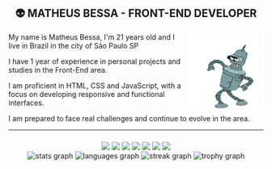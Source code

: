 <link href="https://fonts.googleapis.com/css2?family=Poppins:wght@400;700&display=swap" rel="stylesheet">
<h2 align="center">👽 MATHEUS BESSA - FRONT-END DEVELOPER </h2> <img src="bender.gif" height="150px" width="150px" align="right">

<div align="center">
  <p align="left">My name is Matheus Bessa, I'm 21 years old and I live in Brazil in the city of São Paulo SP</p>
  
  <p align="left">I have 1 year of experience in personal projects and studies in the Front-End area.</p>
  
  <p align="left">I am proficient in HTML, CSS and JavaScript, with a focus on developing responsive and functional interfaces.</p>
  
  <p align="left">I am prepared to face real challenges and continue to evolve in the area.</p>  
</div>

-----

###

<div align="center">
  <img src="https://img.shields.io/badge/HTML5-122F2B?style=for-the-badge&logo=html5&logoColor=white" />
  <img src="https://img.shields.io/badge/CSS3-122F2B?style=for-the-badge&logo=css3&logoColor=white" />
  <img src="https://img.shields.io/badge/git-122F2B.svg?style=for-the-badge&logo=git&logoColor=white" />
  <img src="https://img.shields.io/badge/SASS-122F2B?style=for-the-badge&logo=sass&logoColor=white" />
  <img src="https://img.shields.io/badge/JavaScript-122F2B?style=for-the-badge&logo=javascript&logoColor=white" />
  <img src="https://img.shields.io/badge/node.js-122F2B?style=for-the-badge&logo=node.js&logoColor=white" />
  <img src="https://img.shields.io/badge/TypeScript-122F2B?style=for-the-badge&logo=typescript&logoColor=white"
</div>

<div align="center">
  <img src="https://github-readme-stats.vercel.app/api?username=notoriouswin&hide_title=false&hide_rank=false&show_icons=false&include_all_commits=true&count_private=true&disable_animations=false&theme=gotham&locale=en&hide_border=true" height="150" alt="stats graph"  />
  <img src="https://github-readme-stats.vercel.app/api/top-langs?username=notoriouswin&locale=en&hide_title=false&layout=compact&card_width=320&langs_count=25&theme=gotham&hide_border=true" height="150" alt="languages graph"  />
   <img src="https://streak-stats.demolab.com?user=notoriouswin&locale=en&mode=daily&theme=gotham&hide_border=true&border_radius=5" height="150" alt="streak graph"/>
  <img src="https://github-profile-trophy.vercel.app?username=notoriouswin&theme=onestar&column=3&row=1&margin-w=2&margin-h=0&no-bg=false&no-frame=true" height="150" alt="trophy graph"  />
  
 </div>
